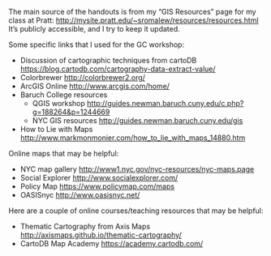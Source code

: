 The main source of the handouts is from my “GIS Resources” page for my class at Pratt: http://mysite.pratt.edu/~sromalew/resources/resources.html  It’s publicly accessible, and I try to keep it updated. 

Some specific links that I used for the GC workshop:

* Discussion of cartographic techniques from cartoDB https://blog.cartodb.com/cartography-data-extract-value/
* Colorbrewer http://colorbrewer2.org/
* ArcGIS Online http://www.arcgis.com/home/
* Baruch College resources
  * QGIS workshop http://guides.newman.baruch.cuny.edu/c.php?g=188264&p=1244669
  * NYC GIS resources http://guides.newman.baruch.cuny.edu/gis
* How to Lie with Maps http://www.markmonmonier.com/how_to_lie_with_maps_14880.htm

Online maps that may be helpful:
* NYC map gallery http://www1.nyc.gov/nyc-resources/nyc-maps.page
* Social Explorer http://www.socialexplorer.com/
* Policy Map https://www.policymap.com/maps
* OASISnyc http://www.oasisnyc.net/

Here are a couple of online courses/teaching resources that may be helpful:
* Thematic Cartography from Axis Maps http://axismaps.github.io/thematic-cartography/
* CartoDB Map Academy https://academy.cartodb.com/